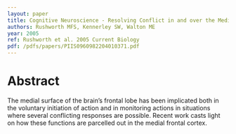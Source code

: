 ```yaml
---
layout: paper
title: Cognitive Neuroscience - Resolving Conflict in and over the Medial Frontal Cortex
authors: Rushworth MFS, Kennerley SW, Walton ME
year: 2005
ref: Rushworth et al. 2005 Current Biology
pdf: /pdfs/papers/PIIS0960982204010371.pdf
---
```


# Abstract

The medial surface of the brain’s frontal lobe has been implicated both
in the voluntary initiation of action and in monitoring actions in
situations where several conflicting responses are possible. Recent
work casts light on how these functions are parcelled out in the medial
frontal cortex.

